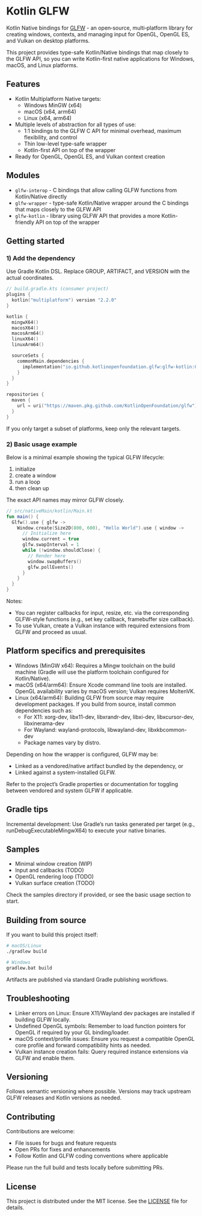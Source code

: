 # Kotlin GLFW

Kotlin Native bindings for [GLFW](https://www.glfw.org) - an open‑source, 
multi‑platform library for creating windows, contexts,
and managing input for OpenGL, OpenGL ES, and Vulkan on desktop platforms.

This project provides type-safe Kotlin/Native bindings that map closely to the GLFW API,
so you can write Kotlin-first native applications for Windows, macOS, and Linux platforms.

## Features

- Kotlin Multiplatform Native targets:
    - Windows MinGW (x64)
    - macOS (x64, arm64)
    - Linux (x64, arm64)
- Multiple levels of abstraction for all types of use:
    - 1:1 bindings to the GLFW C API for minimal overhead, maximum flexibility, and control
    - Thin low-level type-safe wrapper
    - Kotlin-first API on top of the wrapper
- Ready for OpenGL, OpenGL ES, and Vulkan context creation

## Modules

- `glfw-interop` - C bindings that allow calling GLFW functions from Kotlin/Native directly
- `glfw-wrapper` - type-safe Kotlin/Native wrapper around the C bindings that maps closely to the GLFW API
- `glfw-kotlin` - library using GLFW API that provides a more Kotlin-friendly API on top of the wrapper

## Getting started

### 1) Add the dependency

Use Gradle Kotlin DSL. Replace GROUP, ARTIFACT, and VERSION with the actual coordinates.

```kotlin
// build.gradle.kts (consumer project) 
plugins {
  kotlin("multiplatform") version "2.2.0"
}

kotlin {
  mingwX64()
  macosX64()
  macosArm64()
  linuxX64()
  linuxArm64()

  sourceSets {
    commonMain.dependencies {
      implementation("io.github.kotlinopenfoundation.glfw:glfw-kotlin:0.1.0-dev")
    }
  }
}

repositories {
  maven {
    url = uri("https://maven.pkg.github.com/KotlinOpenFoundation/glfw")
  }
}
```

If you only target a subset of platforms, keep only the relevant targets.

### 2) Basic usage example

Below is a minimal example showing the typical GLFW lifecycle:

1) initialize
2) create a window
3) run a loop
4) then clean up

The exact API names may mirror GLFW closely.

```kotlin
// src/nativeMain/kotlin/Main.kt
fun main() {
  Glfw().use { glfw ->
    Window.create(Size2D(800, 600), "Hello World").use { window ->
      // Initialize here      
      window.current = true
      glfw.swapInterval = 1
      while (!window.shouldClose) {
        // Render here
        window.swapBuffers()
        glfw.pollEvents()
      }
    }
  }
}
```

Notes:
- You can register callbacks for input, resize, etc. via the corresponding GLFW-style functions
  (e.g., set key callback, framebuffer size callback).
- To use Vulkan, create a Vulkan instance with required extensions from GLFW and proceed as usual.

## Platform specifics and prerequisites

- Windows (MinGW x64): Requires a Mingw toolchain on the build machine
  (Gradle will use the platform toolchain configured for Kotlin/Native).
- macOS (x64/arm64): Ensure Xcode command line tools are installed.
  OpenGL availability varies by macOS version; Vulkan requires MoltenVK.
- Linux (x64/arm64): Building GLFW from source may require development packages. 
  If you build from source, install common dependencies such as:
    - For X11: xorg-dev, libx11-dev, libxrandr-dev, libxi-dev, libxcursor-dev, libxinerama-dev
    - For Wayland: wayland-protocols, libwayland-dev, libxkbcommon-dev
    - Package names vary by distro.

Depending on how the wrapper is configured, GLFW may be:
- Linked as a vendored/native artifact bundled by the dependency, or
- Linked against a system-installed GLFW.

Refer to the project’s Gradle properties or documentation for toggling between vendored and system GLFW if applicable.

## Gradle tips

Incremental development:
Use Gradle’s run tasks generated per target (e.g., runDebugExecutableMingwX64) to execute your native binaries.

## Samples

- Minimal window creation (WIP)
- Input and callbacks (TODO)
- OpenGL rendering loop (TODO)
- Vulkan surface creation (TODO)

Check the samples directory if provided, or see the basic usage section to start.

## Building from source

If you want to build this project itself:

```bash
# macOS/Linux
./gradlew build

# Windows
gradlew.bat build
```

Artifacts are published via standard Gradle publishing workflows.

## Troubleshooting

- Linker errors on Linux: Ensure X11/Wayland dev packages are installed if building GLFW locally.
- Undefined OpenGL symbols: Remember to load function pointers for OpenGL if required by your GL binding/loader.
- macOS context/profile issues: Ensure you request a compatible OpenGL core profile and forward compatibility hints as needed.
- Vulkan instance creation fails: Query required instance extensions via GLFW and enable them.

## Versioning

Follows semantic versioning where possible.
Versions may track upstream GLFW releases and Kotlin versions as needed.

## Contributing

Contributions are welcome:
- File issues for bugs and feature requests
- Open PRs for fixes and enhancements
- Follow Kotlin and GLFW coding conventions where applicable

Please run the full build and tests locally before submitting PRs.

## License

This project is distributed under the MIT license. 
See the [LICENSE](LICENSE) file for details.
